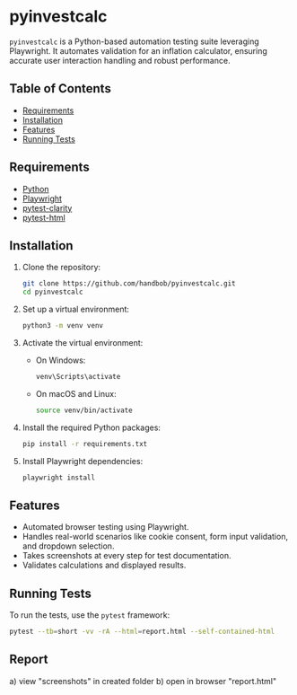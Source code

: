 # pyinvestcalc

`pyinvestcalc` is a Python-based automation testing suite leveraging Playwright. It automates validation for an inflation calculator, ensuring accurate user interaction handling and robust performance.

## Table of Contents

- [Requirements](#requirements)
- [Installation](#installation)
- [Features](#features)
- [Running Tests](#running-tests)

## Requirements

- [Python]("https://www.python.org/")
- [Playwright]("https://playwright.dev/python/")
- [pytest-clarity]("https://github.com/darrenburns/pytest-clarity")
- [pytest-html]("https://github.com/pytest-dev/pytest-html")

## Installation

1. Clone the repository:
    ```bash
    git clone https://github.com/handbob/pyinvestcalc.git
    cd pyinvestcalc
    ```

2. Set up a virtual environment:
    ```bash
    python3 -m venv venv
    ```

3. Activate the virtual environment:

    - On Windows:
      ```bash
      venv\Scripts\activate
      ```
    - On macOS and Linux:
      ```bash
      source venv/bin/activate
      ```

4. Install the required Python packages:
    ```bash
    pip install -r requirements.txt
    ```

5. Install Playwright dependencies:
    ```bash
    playwright install
    ```

## Features

- Automated browser testing using Playwright.
- Handles real-world scenarios like cookie consent, form input validation, and dropdown selection.
- Takes screenshots at every step for test documentation.
- Validates calculations and displayed results.

## Running Tests

To run the tests, use the `pytest` framework:

```bash
pytest --tb=short -vv -rA --html=report.html --self-contained-html
```

## Report

a) view "screenshots" in created folder
b) open in browser "report.html"
